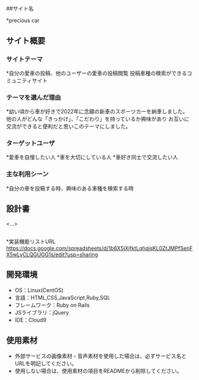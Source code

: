 # <mycar>

##サイト名

*precious car

## サイト概要
### サイトテーマ

*自分の愛車の投稿、他のユーザーの愛車の投稿閲覧
投稿車種の検索ができるコミュニティサイト

### テーマを選んだ理由

*幼い頃から車が好きで2022年に念願の新車のスポーツカーを納車しました。
他の人がどんな「きっかけ」、「こだわり」を持っているか興味があり
お互いに交流ができると便利だと思いこのテーマにしました。

### ターゲットユーザ

*愛車を自慢したい人
*車を大切にしている人
*車好き同士で交流したい人

### 主な利用シーン

*自分の車を投稿する時、興味のある車種を検索する時

## 設計書
<...>

##

*実装機能リストURL
https://docs.google.com/spreadsheets/d/1b6X5jXjfktLqhqjsKL0ZtJMPfSenFX5wLyCLQGUGG1s/edit?usp=sharing

## 開発環境
- OS：Linux(CentOS)
- 言語：HTML,CSS,JavaScript,Ruby,SQL
- フレームワーク：Ruby on Rails
- JSライブラリ：jQuery
- IDE：Cloud9

## 使用素材
- 外部サービスの画像素材・音声素材を使用した場合は、必ずサービス名とURLを明記してください。
- 使用しない場合は、使用素材の項目をREADMEから削除してください。